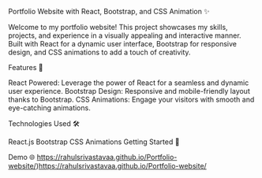 Portfolio Website with React, Bootstrap, and CSS Animation ✨

Welcome to my portfolio website! This project showcases my skills, projects, and experience in a visually appealing and interactive manner. 
Built with React for a dynamic user interface, Bootstrap for responsive design, and CSS animations to add a touch of creativity.


Features 🚀

React Powered: Leverage the power of React for a seamless and dynamic user experience.
Bootstrap Design: Responsive and mobile-friendly layout thanks to Bootstrap.
CSS Animations: Engage your visitors with smooth and eye-catching animations.


Technologies Used 🛠️

React.js
Bootstrap
CSS Animations
Getting Started 🌟


Demo 🌐
https://rahulsrivastavaa.github.io/Portfolio-website/)https://rahulsrivastavaa.github.io/Portfolio-website/
